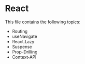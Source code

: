 # React

This file contains the following topics:

- Routing
- useNavigate
- React.Lazy
- Suspense
- Prop-Drilling
- Context-API
